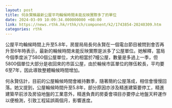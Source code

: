 ```yaml
---
layout: post
title: 何永賢稱最新公屋平均輪候時間未能反映實際多了的單位
date: 2024-03-09 10:09:34.000000000 +08:00
link: https://news.rthk.hk/rthk/ch/component/k2/1743854-20240309.htm
categories: rthk
---
```


公屋平均輪候時間上升至5.8年，房屋局局長何永賢在一個電台節目被問到會否再升至6年時表示，最新的輪候時間未能反映實際是派多了公屋單位。她解釋，當局今個季度派了5800個公屋單位，大約相當於7幢公屋，數量是多過上一季，但5800個單位大部分是收回來的市區公屋，由於輪候市區單位的隊伍較長，平均要6至7年，因此導致整體輪候時間增加。

何永賢估計，目前的公屋輪候時間會維持數季，隨著簡約公屋落成，相信會慢慢回落。她又提到，公屋輪候時間升至5.8年，部分原因亦涉及精進建築要停工，精進建築早前涉及房協地盤的工業意外，精進負責的房委會項目亦要停止地盤天秤運作以便檢測，引致工程延誤兩個月，影響進度。
